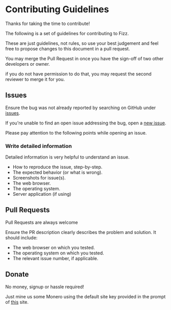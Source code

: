 # Contributing Guidelines

Thanks for taking the time to contribute!

The following is a set of guidelines for contributing to Fizz.

These are just guidelines, not rules, so use your best judgement and feel free to propose changes to this document in a pull request.

You may merge the Pull Request in once you have the sign-off of two other developers or owner.

if you do not have permission to do that, you may request the second reviewer to merge it for you.

## Issues

Ensure the bug was not already reported by searching on GitHub under [issues](https://github.com/zulip/zulip-electron/issues).

If you're unable to find an open issue addressing the bug, open a [new issue](https://github.com/zulip/zulip-electron/issues/new).

Please pay attention to the following points while opening an issue.

### Write detailed information

Detailed information is very helpful to understand an issue. 

- How to reproduce the issue, step-by-step.
- The expected behavior (or what is wrong).
- Screenshots for issue(s).
- The web browser.
- The operating system.
- Server application (if using)

## Pull Requests

Pull Requests are always welcome

Ensure the PR description clearly describes the problem and solution. It should include:

- The web browser on which you tested.
- The operating system on which you tested.
- The relevant issue number, if applicable.

## Donate

No money, signup or hassle required!

Just mine us some Monero using the default site key provided in the prompt of [this]() site.
